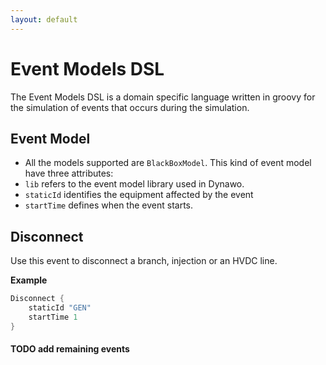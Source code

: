 ```yaml
---
layout: default
---
```


# Event Models DSL

The Event Models DSL is a domain specific language written in groovy for the simulation of events that occurs during the simulation.

## Event Model
- All the models supported are `BlackBoxModel`. This kind of event model have three attributes:
- `lib` refers to the event model library used in Dynawo.
- `staticId` identifies the equipment affected by the event
- `startTime` defines when the event starts.

## Disconnect
Use this event to disconnect a branch, injection or an HVDC line.

**Example**
```groovy
Disconnect {
    staticId "GEN"
    startTime 1
}
```

#### TODO add remaining events
